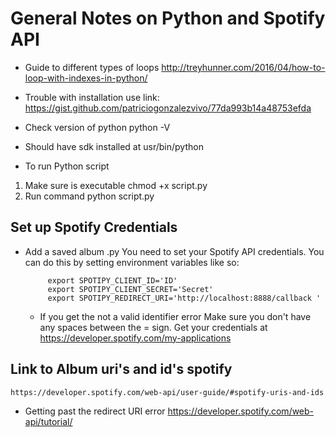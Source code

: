 # General Notes on Python and Spotify API
 * Guide to different types of loops 
 	http://treyhunner.com/2016/04/how-to-loop-with-indexes-in-python/
	
 * Trouble with installation use link: 
 	https://gist.github.com/patriciogonzalezvivo/77da993b14a48753efda
 * Check version of python 
 	python -V
 * Should have sdk installed at 
 	usr/bin/python 
	
 * To run Python script 
  1. Make sure is executable 
  	chmod +x script.py 
  2. Run command 
  	python script.py
	
## Set up Spotify Credentials
 * Add a saved album .py 
 	 You need to set your Spotify API credentials. You can do this by
            setting environment variables like so:

            export SPOTIPY_CLIENT_ID='ID'
            export SPOTIPY_CLIENT_SECRET='Secret'
            export SPOTIPY_REDIRECT_URI='http://localhost:8888/callback '

    * If you get the not a valid identifier error 
    	Make sure you don't have any spaces between the = sign. 
            Get your credentials at     
                https://developer.spotify.com/my-applications

## Link to Album uri's and id's spotify
	https://developer.spotify.com/web-api/user-guide/#spotify-uris-and-ids
	
 * Getting past the redirect URI error 
 	https://developer.spotify.com/web-api/tutorial/